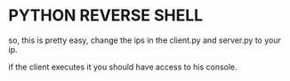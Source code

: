 # PYTHON REVERSE SHELL

so, this is pretty easy, change the ips in the client.py and server.py to your ip.

if the client executes it you should have access to his console.
